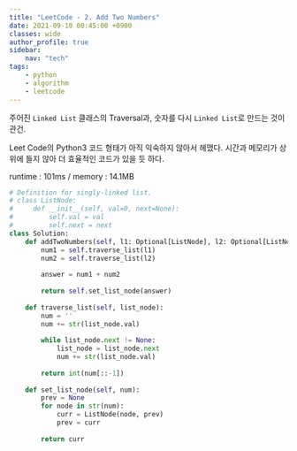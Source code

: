 ```yaml
---
title: "LeetCode - 2. Add Two Numbers"
date: 2021-09-10 00:45:00 +0900
classes: wide
author_profile: true
sidebar:
    nav: "tech"
tags:
    - python
    - algorithm
    - leetcode
---
```


주어진 `Linked List` 클래스의 Traversal과, 숫자를 다시 `Linked List`로 만드는 것이 관건.

Leet Code의 Python3 코드 형태가 아직 익숙하지 않아서 헤맸다. 시간과 메모리가 상위에 들지 않아 더 효율적인 코드가 있을 듯 하다.

runtime : 101ms / memory : 14.1MB

```python
# Definition for singly-linked list.
# class ListNode:
#     def __init__(self, val=0, next=None):
#         self.val = val
#         self.next = next
class Solution:
    def addTwoNumbers(self, l1: Optional[ListNode], l2: Optional[ListNode]) -> Optional[ListNode]:
        num1 = self.traverse_list(l1)
        num2 = self.traverse_list(l2)
        
        answer = num1 + num2
        
        return self.set_list_node(answer)
        
    def traverse_list(self, list_node):
        num = ''
        num += str(list_node.val)
        
        while list_node.next != None:
            list_node = list_node.next
            num += str(list_node.val)
            
        return int(num[::-1])
    
    def set_list_node(self, num):
        prev = None
        for node in str(num):
            curr = ListNode(node, prev)
            prev = curr
        
        return curr
```